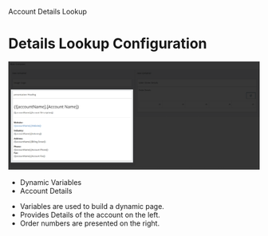 Account Details Lookup
# Details Lookup Configuration

<img src="./images/20220725090717.png" class="img-right">

- Dynamic Variables
- Account Details

<aside class="notes">
<ul>
<li>Variables are used to build a dynamic page.</li>
<li>Provides Details of the account on the left.</li>
<li>Order numbers are presented on the right.</li>
</ul>
</aside>